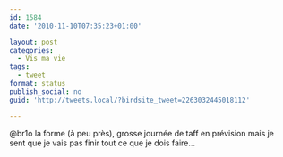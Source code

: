 ```yaml
---
id: 1584
date: '2010-11-10T07:35:23+01:00'

layout: post
categories:
  - Vis ma vie
tags:
  - tweet
format: status
publish_social: no
guid: 'http://tweets.local/?birdsite_tweet=2263032445018112'

---
```


@br1o la forme (à peu près), grosse journée de taff en prévision mais je sent que je vais pas finir tout ce que je dois faire…
